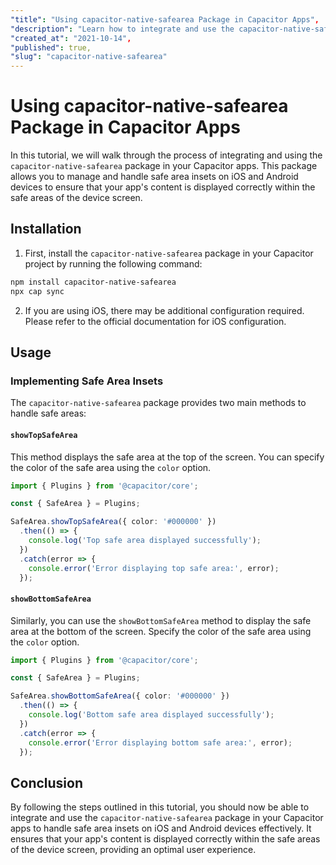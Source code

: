 ```yaml
---
"title": "Using capacitor-native-safearea Package in Capacitor Apps",
"description": "Learn how to integrate and use the capacitor-native-safearea package in your Capacitor apps to handle safe area insets on iOS and Android devices.",
"created_at": "2021-10-14",
"published": true,
"slug": "capacitor-native-safearea"
---
```


# Using capacitor-native-safearea Package in Capacitor Apps

In this tutorial, we will walk through the process of integrating and using the `capacitor-native-safearea` package in your Capacitor apps. This package allows you to manage and handle safe area insets on iOS and Android devices to ensure that your app's content is displayed correctly within the safe areas of the device screen.

## Installation

1. First, install the `capacitor-native-safearea` package in your Capacitor project by running the following command:

```bash
npm install capacitor-native-safearea
npx cap sync
```

2. If you are using iOS, there may be additional configuration required. Please refer to the official documentation for iOS configuration.

## Usage

### Implementing Safe Area Insets

The `capacitor-native-safearea` package provides two main methods to handle safe areas:

#### `showTopSafeArea`

This method displays the safe area at the top of the screen. You can specify the color of the safe area using the `color` option.

```typescript
import { Plugins } from '@capacitor/core';

const { SafeArea } = Plugins;

SafeArea.showTopSafeArea({ color: '#000000' })
  .then(() => {
    console.log('Top safe area displayed successfully');
  })
  .catch(error => {
    console.error('Error displaying top safe area:', error);
  });
```

#### `showBottomSafeArea`

Similarly, you can use the `showBottomSafeArea` method to display the safe area at the bottom of the screen. Specify the color of the safe area using the `color` option.

```typescript
import { Plugins } from '@capacitor/core';

const { SafeArea } = Plugins;

SafeArea.showBottomSafeArea({ color: '#000000' })
  .then(() => {
    console.log('Bottom safe area displayed successfully');
  })
  .catch(error => {
    console.error('Error displaying bottom safe area:', error);
  });
```

## Conclusion

By following the steps outlined in this tutorial, you should now be able to integrate and use the `capacitor-native-safearea` package in your Capacitor apps to handle safe area insets on iOS and Android devices effectively. It ensures that your app's content is displayed correctly within the safe areas of the device screen, providing an optimal user experience.